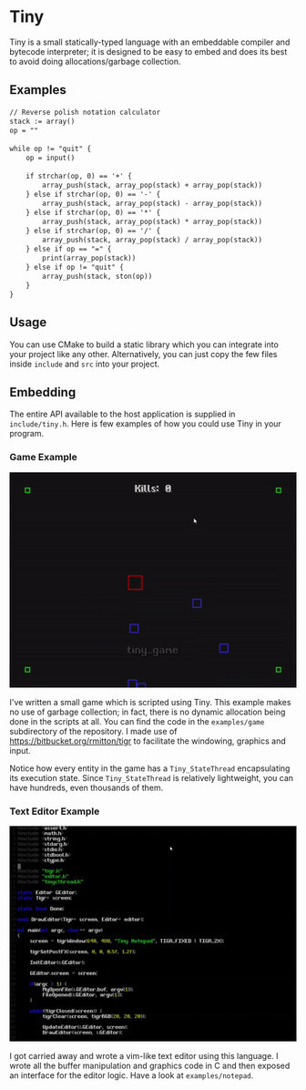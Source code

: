 # Tiny
Tiny is a small statically-typed language with an embeddable compiler and bytecode interpreter; it is designed to be easy to embed
and does its best to avoid doing allocations/garbage collection.

## Examples
```
// Reverse polish notation calculator
stack := array()
op = ""

while op != "quit" {
    op = input()

    if strchar(op, 0) == '+' { 
        array_push(stack, array_pop(stack) + array_pop(stack))
    } else if strchar(op, 0) == '-' {
        array_push(stack, array_pop(stack) - array_pop(stack))
    } else if strchar(op, 0) == '*' {
        array_push(stack, array_pop(stack) * array_pop(stack))
    } else if strchar(op, 0) == '/' {
        array_push(stack, array_pop(stack) / array_pop(stack))
    } else if op == "=" {
        print(array_pop(stack))
    } else if op != "quit" {
        array_push(stack, ston(op))
    }
}
```

## Usage
You can use CMake to build a static library which you can integrate into your project
like any other. Alternatively, you can just copy the few files inside `include` and `src` into your project.

## Embedding
The entire API available to the host application is supplied in `include/tiny.h`.
Here is few examples of how you could use Tiny in your program.

### Game Example

![Alt text](examples/game/images/game.gif?raw=true "Tiny Game")

I've written a small game which is scripted using Tiny. This example makes no use of garbage collection; in fact, there is no dynamic allocation being done in the scripts at all. 
You can find the code in the `examples/game` subdirectory of the repository. I made use of https://bitbucket.org/rmitton/tigr to facilitate the windowing, graphics and input.

Notice how every entity in the game has a `Tiny_StateThread` encapsulating its execution state. Since `Tiny_StateThread` is relatively lightweight, you can have hundreds, even thousands of them.

### Text Editor Example
![Alt text](examples/notepad/images/display.gif?raw=true "Tiny Notepad")

I got carried away and wrote a vim-like text editor using this language. 
I wrote all the buffer manipulation and graphics code in C and then exposed an interface for the editor logic. Have a look at `examples/notepad`.

